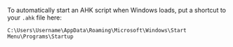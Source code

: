To automatically start an AHK script when Windows loads, put a shortcut to your `.ahk` file here:

`C:\Users\Username\AppData\Roaming\Microsoft\Windows\Start Menu\Programs\Startup`

